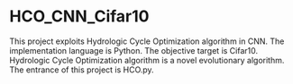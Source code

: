 # HCO_CNN_Cifar10
This project exploits Hydrologic Cycle Optimization algorithm in CNN.
The implementation language is Python.
The objective target is Cifar10.
Hydrologic Cycle Optimization algorithm is a novel evolutionary algorithm.
The entrance of this project is HCO.py.
